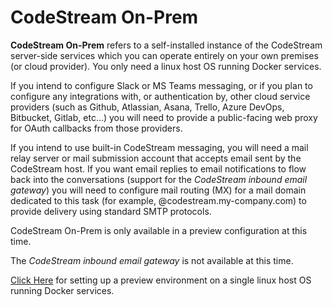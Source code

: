 # CodeStream On-Prem

**CodeStream On-Prem** refers to a self-installed instance of the CodeStream
server-side services which you can operate entirely on your own premises (or
cloud provider). You only need a linux host OS running Docker services.

If you intend to configure Slack or MS Teams messaging, or if you plan to
configure any integrations with, or authentication by, other cloud service
providers (such as Github, Atlassian, Asana, Trello, Azure DevOps, Bitbucket,
Gitlab, etc...) you will need to provide a public-facing web proxy for OAuth
callbacks from those providers.

If you intend to use built-in CodeStream messaging, you will need a mail relay
server or mail submission account that accepts email sent by the CodeStream
host. If you want email replies to email notifications to flow back into the
conversations (support for the *CodeStream inbound email gateway*) you will need
to configure mail routing (MX) for a mail domain dedicated to this task (for
example, @codestream.my-company.com) to provide delivery using standard SMTP
protocols.

CodeStream On-Prem is only available in a preview configuration at this time.

The *CodeStream inbound email gateway* is not available at this time.

[Click Here](docs/README.preview-single-host.md) for setting up a preview environment
on a single linux host OS running Docker services.
